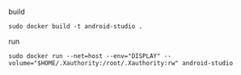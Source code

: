 build
```
sudo docker build -t android-studio .
```

run 

```
sudo docker run --net=host --env="DISPLAY" --volume="$HOME/.Xauthority:/root/.Xauthority:rw" android-studio
```
